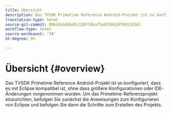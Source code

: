 ```yaml
---
title: Übersicht
description: Das TVSDK Primetime Reference Android-Projekt ist so konfiguriert, dass es mit Eclipse kompatibel ist, ohne dass größere Konfigurationen oder IDE-Änderungen vorgenommen wurden.
translation-type: tm+mt
source-git-commit: 89bdda1d4bd5c126f19ba75a819942df901183d1
workflow-type: tm+mt
source-wordcount: '74'
ht-degree: 0%

---
```



# Übersicht {#overview}

Das TVSDK Primetime Reference Android-Projekt ist so konfiguriert, dass es mit Eclipse kompatibel ist, ohne dass größere Konfigurationen oder IDE-Änderungen vorgenommen wurden. Um das Primetime-Referenzprojekt einzurichten, befolgen Sie zunächst die Anweisungen zum Konfigurieren von Eclipse und befolgen Sie dann die Schritte zum Erstellen des Projekts.
